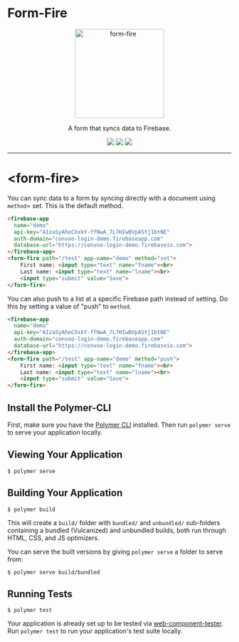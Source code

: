 # Form-Fire


<p align="center">
  <img alt="form-fire" src="FormFire400.png" width="200">
</p>

<p align="center">
A form that syncs data to Firebase.
</p>

<p align="center">
  <a href="https://webcomponents.org/element/convoo/form-fire"><img src="https://img.shields.io/badge/webcomponents.org-published-blue.svg"></a>
  <a href="https://gitter.im/convoo/General"><img src="https://img.shields.io/badge/gitter-join%20chat-brightgreen.svg"></a>
  <a href="http://waffle.io/convoo/roadmap"><img src="https://badge.waffle.io/convoo/login-fire.svg?label=In%20Progress&title=In%20Progress"></a>
</p>

---

# \<form-fire\>

You can sync data to a form by syncing directly with a document using `method`= set. This is the default method.

<!--
```
<custom-element-demo>
  <template>
    <link rel="import" href="../polymerfire/firebase-app.html">
    <link rel="import" href="form-fire.html">
    <div>
      <template is="dom-bind">
        <next-code-block></next-code-block>
      </template>
    </div>
  </template>
</custom-element-demo>
```
-->
```html
<firebase-app
  name="demo"
  api-key="AIzaSyAhoCXxkY-ffNwA_7L7HIwBVpASYj1btNE"
  auth-domain="convoo-login-demo.firebaseapp.com"
  database-url="https://convoo-login-demo.firebaseio.com">
</firebase-app>
<form-fire path="/test" app-name="demo" method="set">
    First name: <input type="text" name="fname"><br>
    Last name: <input type="text" name="lname"><br>
    <input type="submit" value="Save">
</form-fire>
```

You can also push to a list at a specific Firebase path instead of setting. Do this by setting a value of "push" to `method`.
<!--
```
<custom-element-demo>
  <template>
    <link rel="import" href="../polymerfire/firebase-app.html">
    <link rel="import" href="form-fire.html">
    <div>
      <template is="dom-bind">
        <next-code-block></next-code-block>
      </template>
    </div>
  </template>
</custom-element-demo>
```
-->
```html
<firebase-app
  name="demo"
  api-key="AIzaSyAhoCXxkY-ffNwA_7L7HIwBVpASYj1btNE"
  auth-domain="convoo-login-demo.firebaseapp.com"
  database-url="https://convoo-login-demo.firebaseio.com">
</firebase-app>
<form-fire path="/test" app-name="demo" method="push">
    First name: <input type="text" name="fname"><br>
    Last name: <input type="text" name="lname"><br>
    <input type="submit" value="Save">
</form-fire>
```

## Install the Polymer-CLI

First, make sure you have the [Polymer CLI](https://www.npmjs.com/package/polymer-cli) installed. Then run `polymer serve` to serve your application locally.

## Viewing Your Application

```
$ polymer serve
```

## Building Your Application

```
$ polymer build
```

This will create a `build/` folder with `bundled/` and `unbundled/` sub-folders
containing a bundled (Vulcanized) and unbundled builds, both run through HTML,
CSS, and JS optimizers.

You can serve the built versions by giving `polymer serve` a folder to serve
from:

```
$ polymer serve build/bundled
```

## Running Tests

```
$ polymer test
```

Your application is already set up to be tested via [web-component-tester](https://github.com/Polymer/web-component-tester). Run `polymer test` to run your application's test suite locally.
